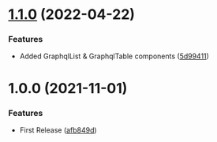 # [1.1.0](https://github.com/BlueBaseJS/plugin-json-graphql-components/compare/v1.0.0...v1.1.0) (2022-04-22)

### Features

*   Added GraphqlList & GraphqlTable components ([5d99411](https://github.com/BlueBaseJS/plugin-json-graphql-components/commit/5d994112781f6b8121520e988e1cc122697942aa))

# 1.0.0 (2021-11-01)

### Features

*   First Release ([afb849d](https://github.com/BlueBaseJS/plugin-json-graphql-components/commit/afb849d84d62b8a66e69a5f5c1005977bf2dd9c3))
